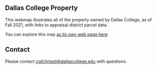 ## Dallas College Property

This webmap illustrates all of the property owned by Dallas College, as of Fall 2021, with links to appraisal district parcel data. 

You can explore this map [as its own web page here](https://cgilchriest-dcccd.github.io/dallas-college-property/)

## Contact
Please contact cgilchriest@dallascollege.edu with questions. 


